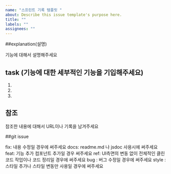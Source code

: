 ```yaml
---
name: "스프린트 기록 템플릿 "
about: Describe this issue template's purpose here.
title: ""
labels: ""
assignees: ""
---
```


##explanation(설명)

기능에 대해서 설명해주세요

## task (기능에 대한 세부적인 기능을 기입해주세요)

1.
2.
3.

## 참조

참조한 내용에 대해서 URL이나 기록을 남겨주세요

##git issue

fix: 내용 수정일 경우에 써주세요
docs: readme.md 나 jsdoc 사용시에 써주세요
feat: 기능 추가 컴포넌트 추가일 경우 써주세요
ref: UI측면의 변동 없이 전체적인 클린코드 작업이나 코드 정리일 경우에 써주세요
bug : 버그 수정일 경우에 써주세요
style : 스타일 추가나 스타일 변동만 사용일 경우에 써주세요
